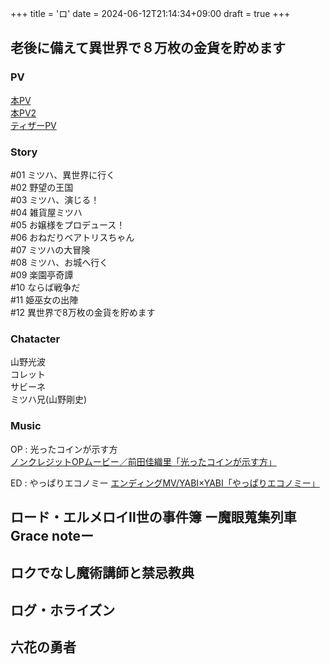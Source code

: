+++
title = 'ロ'
date = 2024-06-12T21:14:34+09:00
draft = true
+++

## 老後に備えて異世界で８万枚の金貨を貯めます

### PV
[本PV](https://www.youtube.com/watch?v=hVbjGNiaDuc)\
[本PV2](https://www.youtube.com/watch?v=-_C0r2t3nPA)\
[ティザーPV](https://www.youtube.com/watch?v=XcHBxoPGMYg)

### Story
#01 ミツハ、異世界に行く\
#02 野望の王国\
#03 ミツハ、演じる！\
#04 雑貨屋ミツハ\
#05 お嬢様をプロデュース！\
#06 おねだりベアトリスちゃん\
#07 ミツハの大冒険\
#08 ミツハ、お城へ行く\
#09 楽園亭奇譚\
#10 ならば戦争だ\
#11 姫巫女の出陣\
#12 異世界で8万枚の金貨を貯めます  
  

### Chatacter
山野光波\
コレット\
サビーネ\
ミツハ兄(山野剛史)
### Music
OP : 光ったコインが示す方\
[ノンクレジットOPムービー／前田佳織里「光ったコインが示す方」 ](https://www.youtube.com/watch?v=kO4lEEQaXQ8)

ED : やっぱりエコノミー
[エンディングMV/YABI×YABI「やっぱりエコノミー」 ](https://www.youtube.com/watch?v=ZTho3cKpnG0)

  
## ロード・エルメロイⅡ世の事件簿 ー魔眼蒐集列車 Grace noteー

  

## ロクでなし魔術講師と禁忌教典

  

## ログ・ホライズン

  

## 六花の勇者